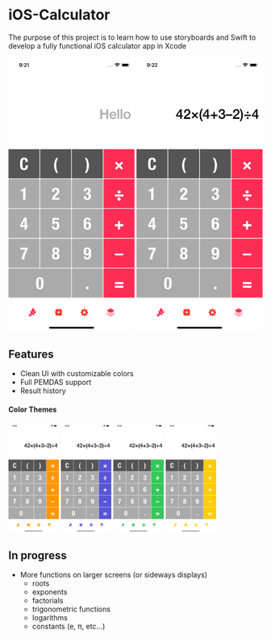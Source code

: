 # iOS-Calculator

The purpose of this project is to learn how to use storyboards and Swift to develop a fully functional iOS calculator app in Xcode

<img src="https://github.com/Papunk/iOS-Calculator/blob/main/Screenshots/Hello.png" width="250px"> <img src="https://github.com/Papunk/iOS-Calculator/blob/main/Screenshots/Math.png" width="250px">

## Features
- Clean UI with customizable colors
- Full PEMDAS support
- Result history

#### Color Themes
<img src="https://github.com/Papunk/iOS-Calculator/blob/main/Screenshots/Orange.png" width="100px"> <img src="https://github.com/Papunk/iOS-Calculator/blob/main/Screenshots/Indigo.png" width="100px"> <img src="https://github.com/Papunk/iOS-Calculator/blob/main/Screenshots/Green.png" width="100px"> <img src="https://github.com/Papunk/iOS-Calculator/blob/main/Screenshots/Yellow.png" width="100px">

## In progress
- More functions on larger screens (or sideways displays)
  - roots
  - exponents
  - factorials
  - trigonometric functions
  - logarithms
  - constants (e, π, etc...)
